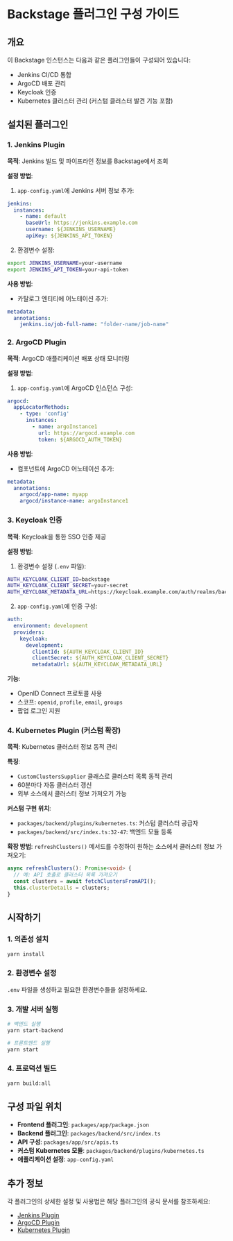 # Backstage 플러그인 구성 가이드

## 개요
이 Backstage 인스턴스는 다음과 같은 플러그인들이 구성되어 있습니다:
- Jenkins CI/CD 통합
- ArgoCD 배포 관리
- Keycloak 인증
- Kubernetes 클러스터 관리 (커스텀 클러스터 발견 기능 포함)

## 설치된 플러그인

### 1. Jenkins Plugin
**목적**: Jenkins 빌드 및 파이프라인 정보를 Backstage에서 조회

**설정 방법**:
1. `app-config.yaml`에 Jenkins 서버 정보 추가:
```yaml
jenkins:
  instances:
    - name: default
      baseUrl: https://jenkins.example.com
      username: ${JENKINS_USERNAME}
      apiKey: ${JENKINS_API_TOKEN}
```

2. 환경변수 설정:
```bash
export JENKINS_USERNAME=your-username
export JENKINS_API_TOKEN=your-api-token
```

**사용 방법**:
- 카탈로그 엔티티에 어노테이션 추가:
```yaml
metadata:
  annotations:
    jenkins.io/job-full-name: "folder-name/job-name"
```

### 2. ArgoCD Plugin
**목적**: ArgoCD 애플리케이션 배포 상태 모니터링

**설정 방법**:
1. `app-config.yaml`에 ArgoCD 인스턴스 구성:
```yaml
argocd:
  appLocatorMethods:
    - type: 'config'
      instances:
        - name: argoInstance1
          url: https://argocd.example.com
          token: ${ARGOCD_AUTH_TOKEN}
```

**사용 방법**:
- 컴포넌트에 ArgoCD 어노테이션 추가:
```yaml
metadata:
  annotations:
    argocd/app-name: myapp
    argocd/instance-name: argoInstance1
```

### 3. Keycloak 인증
**목적**: Keycloak을 통한 SSO 인증 제공

**설정 방법**:
1. 환경변수 설정 (`.env` 파일):
```bash
AUTH_KEYCLOAK_CLIENT_ID=backstage
AUTH_KEYCLOAK_CLIENT_SECRET=your-secret
AUTH_KEYCLOAK_METADATA_URL=https://keycloak.example.com/auth/realms/backstage/.well-known/openid_configuration
```

2. `app-config.yaml`에 인증 구성:
```yaml
auth:
  environment: development
  providers:
    keycloak:
      development:
        clientId: ${AUTH_KEYCLOAK_CLIENT_ID}
        clientSecret: ${AUTH_KEYCLOAK_CLIENT_SECRET}
        metadataUrl: ${AUTH_KEYCLOAK_METADATA_URL}
```

**기능**:
- OpenID Connect 프로토콜 사용
- 스코프: `openid`, `profile`, `email`, `groups`
- 팝업 로그인 지원

### 4. Kubernetes Plugin (커스텀 확장)
**목적**: Kubernetes 클러스터 정보 동적 관리

**특징**:
- `CustomClustersSupplier` 클래스로 클러스터 목록 동적 관리
- 60분마다 자동 클러스터 갱신
- 외부 소스에서 클러스터 정보 가져오기 가능

**커스텀 구현 위치**:
- `packages/backend/plugins/kubernetes.ts`: 커스텀 클러스터 공급자
- `packages/backend/src/index.ts:32-47`: 백엔드 모듈 등록

**확장 방법**:
`refreshClusters()` 메서드를 수정하여 원하는 소스에서 클러스터 정보 가져오기:
```typescript
async refreshClusters(): Promise<void> {
  // 예: API 호출로 클러스터 목록 가져오기
  const clusters = await fetchClustersFromAPI();
  this.clusterDetails = clusters;
}
```

## 시작하기

### 1. 의존성 설치
```bash
yarn install
```

### 2. 환경변수 설정
`.env` 파일을 생성하고 필요한 환경변수들을 설정하세요.

### 3. 개발 서버 실행
```bash
# 백엔드 실행
yarn start-backend

# 프론트엔드 실행  
yarn start
```

### 4. 프로덕션 빌드
```bash
yarn build:all
```

## 구성 파일 위치
- **Frontend 플러그인**: `packages/app/package.json`
- **Backend 플러그인**: `packages/backend/src/index.ts`
- **API 구성**: `packages/app/src/apis.ts`
- **커스텀 Kubernetes 모듈**: `packages/backend/plugins/kubernetes.ts`
- **애플리케이션 설정**: `app-config.yaml`

## 추가 정보
각 플러그인의 상세한 설정 및 사용법은 해당 플러그인의 공식 문서를 참조하세요:
- [Jenkins Plugin](https://github.com/backstage/community-plugins/tree/main/workspaces/jenkins)
- [ArgoCD Plugin](https://roadie.io/backstage/plugins/argo-cd/)
- [Kubernetes Plugin](https://backstage.io/docs/features/kubernetes/)